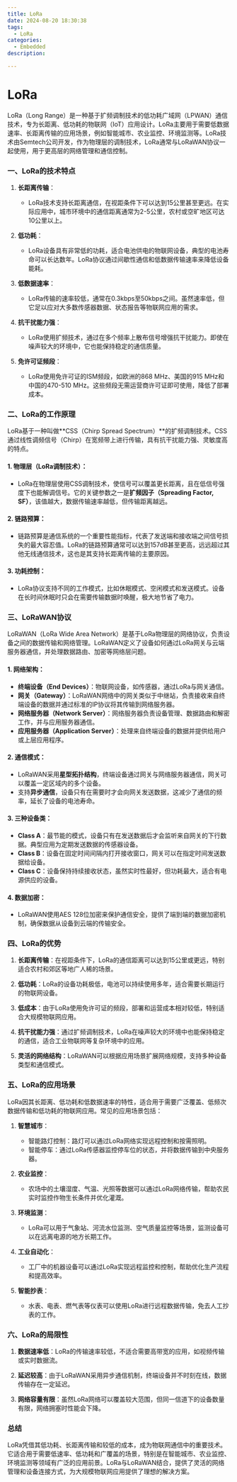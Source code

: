 ```yaml
---
title: LoRa
date: 2024-08-20 18:30:38
tags:
  - LoRa
categories:	
  - Embedded
description: 

---
```


# LoRa

LoRa（Long Range）是一种基于扩频调制技术的低功耗广域网（LPWAN）通信技术，专为长距离、低功耗的物联网（IoT）应用设计。LoRa主要用于需要低数据速率、长距离传输的应用场景，例如智能城市、农业监控、环境监测等。LoRa技术由Semtech公司开发，作为物理层的调制技术，LoRa通常与LoRaWAN协议一起使用，用于更高层的网络管理和通信控制。

### 一、LoRa的技术特点

1. **长距离传输**：
   - LoRa技术支持长距离通信，在视距条件下可以达到15公里甚至更远。在实际应用中，城市环境中的通信距离通常为2-5公里，农村或空旷地区可达10公里以上。

2. **低功耗**：
   - LoRa设备具有非常低的功耗，适合电池供电的物联网设备，典型的电池寿命可以长达数年。LoRa协议通过间歇性通信和低数据传输速率来降低设备能耗。

3. **低数据速率**：
   - LoRa传输的速率较低，通常在0.3kbps至50kbps之间。虽然速率低，但它足以应对大多数传感器数据、状态报告等物联网应用的需求。

4. **抗干扰能力强**：
   - LoRa使用扩频技术，通过在多个频率上散布信号增强抗干扰能力。即使在噪声较大的环境中，它也能保持稳定的通信质量。

5. **免许可证频段**：
   - LoRa使用免许可证的ISM频段，如欧洲的868 MHz、美国的915 MHz和中国的470-510 MHz。这些频段无需运营商许可证即可使用，降低了部署成本。

### 二、LoRa的工作原理

LoRa基于一种叫做**CSS（Chirp Spread Spectrum）**的扩频调制技术。CSS通过线性调频信号（Chirp）在宽频带上进行传输，具有抗干扰能力强、灵敏度高的特点。

#### 1. **物理层（LoRa调制技术）**：
   - LoRa在物理层使用CSS调制技术，使信号可以覆盖更长距离，且在低信号强度下也能解调信号。它的关键参数之一是**扩频因子（Spreading Factor, SF）**，该值越大，数据传输速率越低，但传输距离越远。

#### 2. **链路预算**：
   - 链路预算是通信系统的一个重要性能指标，代表了发送端和接收端之间信号损失的最大容忍值。LoRa的链路预算通常可以达到157dB甚至更高，远远超过其他无线通信技术，这也是其支持长距离传输的主要原因。

#### 3. **功耗控制**：
   - LoRa协议支持不同的工作模式，比如休眠模式、空闲模式和发送模式。设备在长时间休眠时只会在需要传输数据时唤醒，极大地节省了电力。

### 三、LoRaWAN协议

LoRaWAN（LoRa Wide Area Network）是基于LoRa物理层的网络协议，负责设备之间的数据传输和网络管理。LoRaWAN定义了设备如何通过LoRa网关与云端服务器通信，并处理数据路由、加密等网络层问题。

#### 1. **网络架构**：
   - **终端设备（End Devices）**：物联网设备，如传感器，通过LoRa与网关通信。
   - **网关（Gateway）**：LoRaWAN网络中的网关类似于中继站，负责接收来自终端设备的数据并通过标准的IP协议将其传输到网络服务器。
   - **网络服务器（Network Server）**：网络服务器负责设备管理、数据路由和解密工作，并与应用服务器通信。
   - **应用服务器（Application Server）**：处理来自终端设备的数据并提供给用户或上层应用程序。

#### 2. **通信模式**：
   - LoRaWAN采用**星型拓扑结构**，终端设备通过网关与网络服务器通信，网关可以覆盖一定区域内的多个设备。
   - 支持**异步通信**，设备只有在需要时才会向网关发送数据，这减少了通信的频率，延长了设备的电池寿命。

#### 3. **三种设备类**：
   - **Class A**：最节能的模式，设备只有在发送数据后才会监听来自网关的下行数据。典型应用为定期发送数据的传感器设备。
   - **Class B**：设备在固定时间间隔内打开接收窗口，网关可以在指定时间发送数据给设备。
   - **Class C**：设备保持持续接收状态，虽然实时性最好，但功耗最大，适合有电源供应的设备。

#### 4. **数据加密**：
   - LoRaWAN使用AES 128位加密来保护通信安全，提供了端到端的数据加密机制，确保数据从设备到云端的传输安全。

### 四、LoRa的优势

1. **长距离传输**：在视距条件下，LoRa的通信距离可以达到15公里或更远，特别适合农村和郊区等地广人稀的场景。
   
2. **低功耗**：LoRa的设备功耗极低，电池可以持续使用多年，适合需要长期运行的物联网设备。

3. **低成本**：由于LoRa使用免许可证的频段，部署和运营成本相对较低，特别适合大规模物联网应用。

4. **抗干扰能力强**：通过扩频调制技术，LoRa在噪声较大的环境中也能保持稳定的通信，适合工业物联网等复杂环境中的应用。

5. **灵活的网络结构**：LoRaWAN可以根据应用场景扩展网络规模，支持多种设备类型和通信模式。

### 五、LoRa的应用场景

LoRa因其长距离、低功耗和低数据速率的特性，适合用于需要广泛覆盖、低频次数据传输和低功耗的物联网应用。常见的应用场景包括：

1. **智慧城市**：
   - 智能路灯控制：路灯可以通过LoRa网络实现远程控制和按需照明。
   - 智能停车：通过LoRa传感器监控停车位的状态，并将数据传输到中央服务器。

2. **农业监控**：
   - 农场中的土壤湿度、气温、光照等数据可以通过LoRa网络传输，帮助农民实时监控作物生长条件并优化灌溉。

3. **环境监测**：
   - LoRa可以用于气象站、河流水位监测、空气质量监控等场景，监测设备可以在远离电源的地方长期工作。

4. **工业自动化**：
   - 工厂中的机器设备可以通过LoRa实现远程监控和控制，帮助优化生产流程和提高效率。

5. **智能抄表**：
   - 水表、电表、燃气表等仪表可以使用LoRa进行远程数据传输，免去人工抄表的工作。

### 六、LoRa的局限性

1. **数据速率低**：LoRa的传输速率较低，不适合需要高带宽的应用，如视频传输或实时数据流。
   
2. **延迟较高**：由于LoRaWAN采用异步通信机制，终端设备并不时刻在线，数据传输存在一定延迟。

3. **网络容量有限**：虽然LoRa网络可以覆盖较大范围，但同一信道下的设备数量有限，网络拥塞时性能会下降。

### 总结

LoRa凭借其低功耗、长距离传输和较低的成本，成为物联网通信中的重要技术。它适合用于需要低速率、低功耗和广覆盖的场景，特别是在智能城市、农业监控、环境监测等领域有广泛的应用前景。LoRa与LoRaWAN结合，提供了灵活的网络管理和设备连接方式，为大规模物联网应用提供了理想的解决方案。
